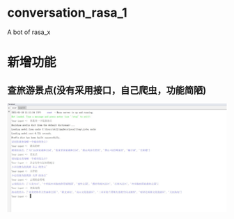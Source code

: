 # conversation_rasa_1
A bot of rasa_x 

# 新增功能
## 查旅游景点(没有采用接口，自己爬虫，功能简陋)
![image](https://github.com/AILAN110/conversation_rasa_1/blob/master/jpg/1.png)

